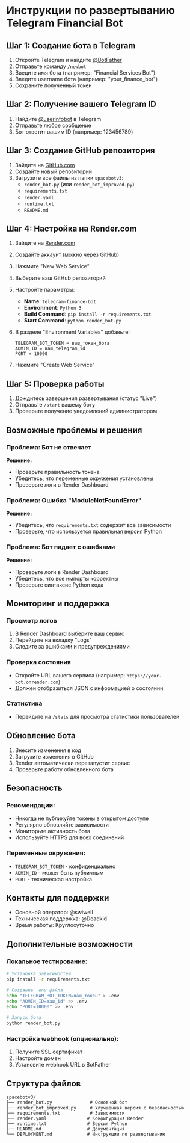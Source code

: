 # Инструкции по развертыванию Telegram Financial Bot

## Шаг 1: Создание бота в Telegram

1. Откройте Telegram и найдите [@BotFather](https://t.me/BotFather)
2. Отправьте команду `/newbot`
3. Введите имя бота (например: "Financial Services Bot")
4. Введите username бота (например: "your_finance_bot")
5. Сохраните полученный токен

## Шаг 2: Получение вашего Telegram ID

1. Найдите [@userinfobot](https://t.me/userinfobot) в Telegram
2. Отправьте любое сообщение
3. Бот ответит вашим ID (например: 123456789)

## Шаг 3: Создание GitHub репозитория

1. Зайдите на [GitHub.com](https://github.com)
2. Создайте новый репозиторий
3. Загрузите все файлы из папки `spacebotv3`:
   - `render_bot.py` (или `render_bot_improved.py`)
   - `requirements.txt`
   - `render.yaml`
   - `runtime.txt`
   - `README.md`

## Шаг 4: Настройка на Render.com

1. Зайдите на [Render.com](https://render.com)
2. Создайте аккаунт (можно через GitHub)
3. Нажмите "New Web Service"
4. Выберите ваш GitHub репозиторий
5. Настройте параметры:
   - **Name**: `telegram-finance-bot`
   - **Environment**: `Python 3`
   - **Build Command**: `pip install -r requirements.txt`
   - **Start Command**: `python render_bot.py`

6. В разделе "Environment Variables" добавьте:
   ```
   TELEGRAM_BOT_TOKEN = ваш_токен_бота
   ADMIN_ID = ваш_telegram_id
   PORT = 10000
   ```

7. Нажмите "Create Web Service"

## Шаг 5: Проверка работы

1. Дождитесь завершения развертывания (статус "Live")
2. Отправьте `/start` вашему боту
3. Проверьте получение уведомлений администратором

## Возможные проблемы и решения

### Проблема: Бот не отвечает
**Решение:**
- Проверьте правильность токена
- Убедитесь, что переменные окружения установлены
- Проверьте логи в Render Dashboard

### Проблема: Ошибка "ModuleNotFoundError"
**Решение:**
- Убедитесь, что `requirements.txt` содержит все зависимости
- Проверьте, что используется правильная версия Python

### Проблема: Бот падает с ошибками
**Решение:**
- Проверьте логи в Render Dashboard
- Убедитесь, что все импорты корректны
- Проверьте синтаксис Python кода

## Мониторинг и поддержка

### Просмотр логов
1. В Render Dashboard выберите ваш сервис
2. Перейдите на вкладку "Logs"
3. Следите за ошибками и предупреждениями

### Проверка состояния
- Откройте URL вашего сервиса (например: `https://your-bot.onrender.com`)
- Должен отобразиться JSON с информацией о состоянии

### Статистика
- Перейдите на `/stats` для просмотра статистики пользователей

## Обновление бота

1. Внесите изменения в код
2. Загрузите изменения в GitHub
3. Render автоматически перезапустит сервис
4. Проверьте работу обновленного бота

## Безопасность

### Рекомендации:
- Никогда не публикуйте токены в открытом доступе
- Регулярно обновляйте зависимости
- Мониторьте активность бота
- Используйте HTTPS для всех соединений

### Переменные окружения:
- `TELEGRAM_BOT_TOKEN` - конфиденциально
- `ADMIN_ID` - может быть публичным
- `PORT` - техническая настройка

## Контакты для поддержки

- Основной оператор: @swiwell
- Техническая поддержка: @Deadkid
- Время работы: Круглосуточно

## Дополнительные возможности

### Локальное тестирование:
```bash
# Установка зависимостей
pip install -r requirements.txt

# Создание .env файла
echo "TELEGRAM_BOT_TOKEN=ваш_токен" > .env
echo "ADMIN_ID=ваш_id" >> .env
echo "PORT=10000" >> .env

# Запуск бота
python render_bot.py
```

### Настройка webhook (опционально):
1. Получите SSL сертификат
2. Настройте домен
3. Установите webhook URL в BotFather

## Структура файлов

```
spacebotv3/
├── render_bot.py              # Основной бот
├── render_bot_improved.py     # Улучшенная версия с безопасностью
├── requirements.txt           # Зависимости
├── render.yaml               # Конфигурация Render
├── runtime.txt               # Версия Python
├── README.md                 # Документация
└── DEPLOYMENT.md             # Инструкции по развертыванию
```
